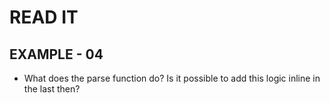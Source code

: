 # READ IT
## EXAMPLE - 04

* What does the parse function do? Is it possible to add this logic inline in the last then?